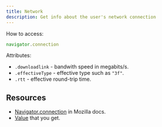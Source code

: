 ```yaml
---
title: Network
description: Get info about the user's network connection 
---
```



How to access:

```javascript
navigator.connection
```

Attributes:

- `.downloadlink` - bandwith speed in megabits/s.
- `.effectiveType` - effective type such as `"3f"`.
- `.rtt` - effective round-trip time.

## Resources

- [Navigator.connection](https://developer.mozilla.org/en-US/docs/Web/API/Navigator/connection) in Mozilla docs.
- [Value](https://developer.mozilla.org/en-US/docs/Web/API/NetworkInformation) that you get.
